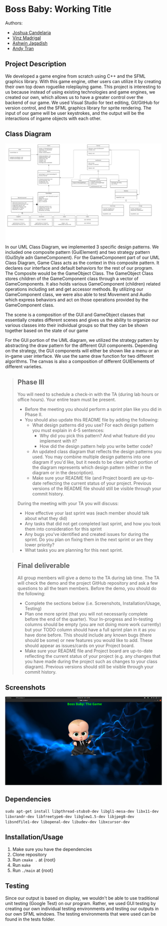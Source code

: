# Boss Baby: Working Title
 
 Authors: 
 -  [Joshua Candelaria](https://github.com/jecndlria)
 -  [Vinz Madrigal](https://github.com/mvinzangelo) 
 -  [Ashwin Jagadish](https://github.com/ashwinjagadish1) 
 -  [Andy Tran](https://github.com/atran333)
 
## Project Description
We developed a game engine from scratch using C++ and the SFML graphics library. With this game engine, other users can utilize it by creating their own top down roguelike roleplaying game. This project is interesting to us because instead of using existing technologies and game engines, we created our own, which allows us to have a greater control over the backend of our game. We used Visual Studio for text editing, Git/GitHub for version control, and the SFML graphics library for sprite rendering. The input of our game will be user keystrokes, and the output will be the interactions of ingame objects with each other. 

## Class Diagram
![](CS100%20Final%20Project%20UML%20Class%20Diagram.png?raw=true)
In our UML Class Diagram, we implemented 3 specific design patterns. We included one composite pattern (GuiElement) and two strategy pattern (GuiStyle adn GameComponent).
For the GameComponent part of our UML Class Diagram, Game Class acts as the context in this composite pattern. It declares our interface and default behaviors for the rest of our program. The Composite would be the GameObject Class. The GameObject Class stores children of the GameComponent class through a vector of GameComponents. It also holds various GameComponent (children) related operations including set and get accessor methods. By utilizing our GameComponent class, we were also able to test Movement and Audio which express behaviors and act on those operations provided by the GameComponent class. 

The scene is a composition of the GUI and GameObject classes that essentially creates different scenes and gives us the ability to organize our various classes into their individual groups so that they can be shown together based on the state of our game

For the GUI portion of the UML diagram, we utilized the strategy pattern by abstracting the draw pattern for the different GUI components. Depending on the strategy, the GUI components will either be shown like a menu or an in-game user interface. We use the same draw function for two different algorithms. The canvas is also a composition of different GUIElements of different varieties.

 
 > ## Phase III
 > You will need to schedule a check-in with the TA (during lab hours or office hours). Your entire team must be present. 
 > * Before the meeting you should perform a sprint plan like you did in Phase II.
 > * You should also update this README file by adding the following:
 >   * What design patterns did you use? For each design pattern you must explain in 4-5 sentences:
 >     * Why did you pick this pattern? And what feature did you implement with it?
 >     * How did the design pattern help you write better code?
 >   * An updated class diagram that reflects the design patterns you used. You may combine multiple design patterns into one diagram if you'd like, but it needs to be clear which portion of the diagram represents which design pattern (either in the diagram or in the description).
 >   * Make sure your README file (and Project board) are up-to-date reflecting the current status of your project. Previous versions of the README file should still be visible through your commit history.
> 
> During the meeting with your TA you will discuss: 
 > * How effective your last sprint was (each member should talk about what they did)
 > * Any tasks that did not get completed last sprint, and how you took them into consideration for this sprint
 > * Any bugs you've identified and created issues for during the sprint. Do you plan on fixing them in the next sprint or are they lower priority?
 > * What tasks you are planning for this next sprint.

 
 > ## Final deliverable
 > All group members will give a demo to the TA during lab time. The TA will check the demo and the project GitHub repository and ask a few questions to all the team members. 
 > Before the demo, you should do the following:
 > * Complete the sections below (i.e. Screenshots, Installation/Usage, Testing)
 > * Plan one more sprint (that you will not necessarily complete before the end of the quarter). Your In-progress and In-testing columns should be empty (you are not doing more work currently) but your TODO column should have a full sprint plan in it as you have done before. This should include any known bugs (there should be some) or new features you would like to add. These should appear as issues/cards on your Project board.
 > * Make sure your README file and Project board are up-to-date reflecting the current status of your project (e.g. any changes that you have made during the project such as changes to your class diagram). Previous versions should still be visible through your commit history. 
 
 ## Screenshots
 ![](unknown.png?raw=true)
 ## Dependencies
`sudo apt-get install libpthread-stubs0-dev libgl1-mesa-dev libx11-dev libxrandr-dev libfreetype6-dev libglew1.5-dev libjpeg8-dev libsndfile1-dev libopenal-dev libudev-dev libxcursor-dev`
 ## Installation/Usage
 1. Make sure you have the dependencies
 2. Clone repository
 5. Run `cmake .` at {root}
 6. Run `make`
 7. Run `./main` at {root}
 ## Testing
 Since our output is based on display, we wouldn't be able to use traditional unit testing (Google Test) on our program. Rather, we used GUI testing by creating our own individual testing environments and testing our outputs in our own SFML windows. The testing environments that were used can be found in the tests folder.
 
